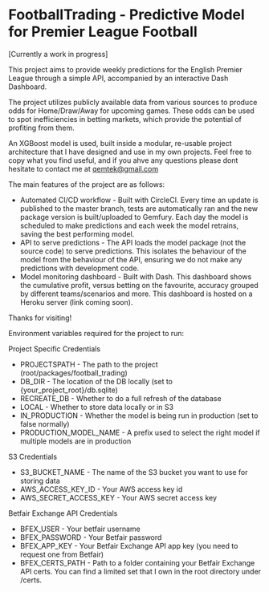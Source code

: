 # FootballTrading - Predictive Model for Premier League Football

[Currently a work in progress]

This project aims to provide weekly predictions for the English Premier League through a simple API, accompanied by an interactive Dash Dashboard.

The project utilizes publicly available data from various sources to produce odds for Home/Draw/Away for upcoming games. These odds can be used to spot inefficiencies in betting markets, which provide the potential of profiting from them.

An XGBoost model is used, built inside a modular, re-usable project architecture that I have designed and use in my own projects. Feel free to copy what you find useful, and if you ahve any questions please dont hesitate to contact me at qemtek@gmail.com

The main features of the project are as follows:
+ Automated CI/CD workflow - Built with CircleCI. Every time an update is published to the master branch, tests are automatically ran and the new package version is built/uploaded to Gemfury. Each day the model is scheduled to make predictions and each week the model retrains, saving the best performing model.
+ API to serve predictions - The API loads the model package (not the source code) to serve predictions. This isolates the behaviour of the model from the behaviour of the API, ensuring we do not make any predictions with development code.
+ Model monitoring dashboard - Built with Dash. This dashboard shows the cumulative profit, versus betting on the favourite, accuracy grouped by different teams/scenarios and more. This dashboard is hosted on a Heroku server (link coming soon).

Thanks for visiting!

Environment variables required for the project to run:

Project Specific Credentials
+ PROJECTSPATH - The path to the project (root/packages/football_trading)
+ DB_DIR - The location of the DB locally (set to {your_project_root}/db.sqlite)
+ RECREATE_DB - Whether to do a full refresh of the database
+ LOCAL - Whether to store data locally or in S3
+ IN_PRODUCTION - Whether the model is being run in production (set to false normally)
+ PRODUCTION_MODEL_NAME - A prefix used to select the right model if multiple models are in production

S3 Credentials
+ S3_BUCKET_NAME - The name of the S3 bucket you want to use for storing data
+ AWS_ACCESS_KEY_ID - Your AWS access key id
+ AWS_SECRET_ACCESS_KEY - Your AWS secret access key

Betfair Exchange API Credentials
+ BFEX_USER - Your betfair username
+ BFEX_PASSWORD - Your Betfair password
+ BFEX_APP_KEY - Your Betfair Exchange API app key (you need to request one from Betfair)
+ BFEX_CERTS_PATH - Path to a folder containing your Betfair Exchange API certs. You can find a limited set that I own in the root directory under /certs.
